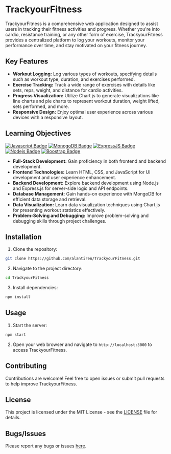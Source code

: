 # TrackyourFitness
TrackyourFitness is a comprehensive web application designed to assist users in tracking their fitness activities and progress. Whether you're into cardio, resistance training, or any other form of exercise, TrackyourFitness provides a centralized platform to log your workouts, monitor your performance over time, and stay motivated on your fitness journey.

## Key Features

- **Workout Logging:** Log various types of workouts, specifying details such as workout type, duration, and exercises performed.
- **Exercise Tracking:** Track a wide range of exercises with details like sets, reps, weight, and distance for cardio activities.
- **Progress Visualization:** Utilize Chart.js to generate visualizations like line charts and pie charts to represent workout duration, weight lifted, sets performed, and more.
- **Responsive Design:** Enjoy optimal user experience across various devices with a responsive layout.

## Learning Objectives

[![Javascript Badge](https://img.shields.io/badge/-Javascript-F0DB4F?style=for-the-badge&labelColor=black&logo=javascript&logoColor=F0DB4F)](#) [![MonogoDB Badge](https://img.shields.io/badge/-MongoDB-4DB33D?style=for-the-badge&labelColor=black&logo=mongodb&logoColor=3FA037)](#) [![ExpressJS Badge](https://img.shields.io/badge/-Express.JS-ff781f?style=for-the-badge&labelColor=black&logo=express&logoColor=FF781F)](#) [![Nodejs Badge](https://img.shields.io/badge/-Node.js-3C873A?style=for-the-badge&labelColor=black&logo=node.js&logoColor=3C873A)](#) [![Boostrap Badge](https://img.shields.io/badge/-bootstrap5-553c7b?style=for-the-badge&labelColor=black&logo=bootstrap&logoColor=553c7b)](#)


- **Full-Stack Development:** Gain proficiency in both frontend and backend development.
- **Frontend Technologies:** Learn HTML, CSS, and JavaScript for UI development and user experience enhancement.
- **Backend Development:** Explore backend development using Node.js and Express.js for server-side logic and API endpoints.
- **Database Management:** Gain hands-on experience with MongoDB for efficient data storage and retrieval.
- **Data Visualization:** Learn data visualization techniques using Chart.js for presenting workout statistics effectively.
- **Problem-Solving and Debugging:** Improve problem-solving and debugging skills through project challenges.

## Installation

1. Clone the repository:

```bash
git clone https://github.com/alantiren/TrackyourFitness.git
```

2. Navigate to the project directory:

```bash
cd TrackyourFitness
```

3. Install dependencies:

```bash
npm install
```

## Usage

1. Start the server:

```bash
npm start
```

2. Open your web browser and navigate to `http://localhost:3000` to access TrackyourFitness.

## Contributing

Contributions are welcome! Feel free to open issues or submit pull requests to help improve TrackyourFitness.

## License

This project is licensed under the MIT License - see the [LICENSE](LICENSE) file for details.

## Bugs/Issues

Please report any bugs or issues [here](https://github.com/alantiren/TrackyourFitness/issues).
```

